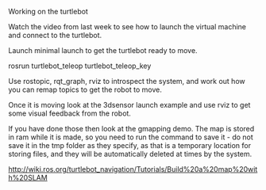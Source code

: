 Working on the turtlebot

Watch the video from last week to see how to launch the virtual machine and connect to the turtlebot.

Launch  minimal launch to get the turtlebot ready to move.

rosrun turtlebot_teleop turtlebot_teleop_key

Use rostopic, rqt_graph, rviz to introspect the system, and work out how you can remap topics to get the robot to move.

Once it is moving look at the 3dsensor launch example and use rviz to get some visual feedback from the robot.

If you have done those then look at the gmapping demo. The map is stored in ram while it is made, so you need to run the command to save it - do not save it in the tmp folder as they specify, as that is a temporary location for storing files, and they will be automatically deleted at times by the system.

http://wiki.ros.org/turtlebot_navigation/Tutorials/Build%20a%20map%20with%20SLAM

